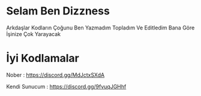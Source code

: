 # Selam Ben Dizzness
Arkdaşlar Kodların Çoğunu Ben Yazmadım Topladım Ve Editledim Bana Göre İşinize Çok Yarayacak 
# İyi Kodlamalar

Nober : https://discord.gg/MdJctxSXdA

Kendi Sunucum : https://discord.gg/9fvuqJGHhf
